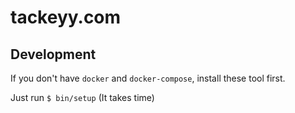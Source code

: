 # tackeyy.com

## Development

If you don't have ` docker ` and ` docker-compose `, install these tool first.

Just run ` $ bin/setup ` (It takes time)
